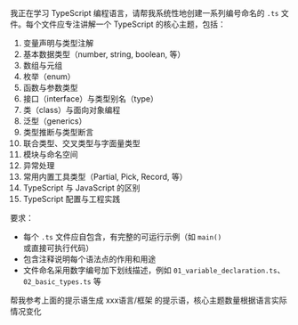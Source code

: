 我正在学习 TypeScript 编程语言，请帮我系统性地创建一系列编号命名的 `.ts` 文件。每个文件应专注讲解一个 TypeScript 的核心主题，包括：

1. 变量声明与类型注解
2. 基本数据类型（number, string, boolean, 等）
3. 数组与元组
4. 枚举（enum）
5. 函数与参数类型
6. 接口（interface）与类型别名（type）
7. 类（class）与面向对象编程
8. 泛型（generics）
9. 类型推断与类型断言
10. 联合类型、交叉类型与字面量类型
11. 模块与命名空间
12. 异常处理
13. 常用内置工具类型（Partial, Pick, Record, 等）
14. TypeScript 与 JavaScript 的区别
15. TypeScript 配置与工程实践

要求：

- 每个 `.ts` 文件应自包含，有完整的可运行示例（如 `main()` 或直接可执行代码）
- 包含注释说明每个语法点的作用和用途
- 文件命名采用数字编号加下划线描述，例如 `01_variable_declaration.ts`、`02_basic_types.ts` 等

帮我参考上面的提示语生成 xxx语言/框架 的提示语，核心主题数量根据语言实际情况变化
